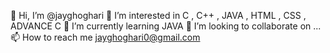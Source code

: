 👋 Hi, I’m @jayghoghari
👀 I’m interested in C , C++ , JAVA , HTML , CSS , ADVANCE C
🌱 I’m currently learning JAVA
💞️ I’m looking to collaborate on ...
📫 How to reach me jayghoghari0@gmail.com 
